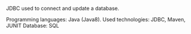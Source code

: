 JDBC used to connect and update a database.

Programming languages: Java (Java8).
Used technologies: JDBC, Maven, JUNIT
Database: SQL